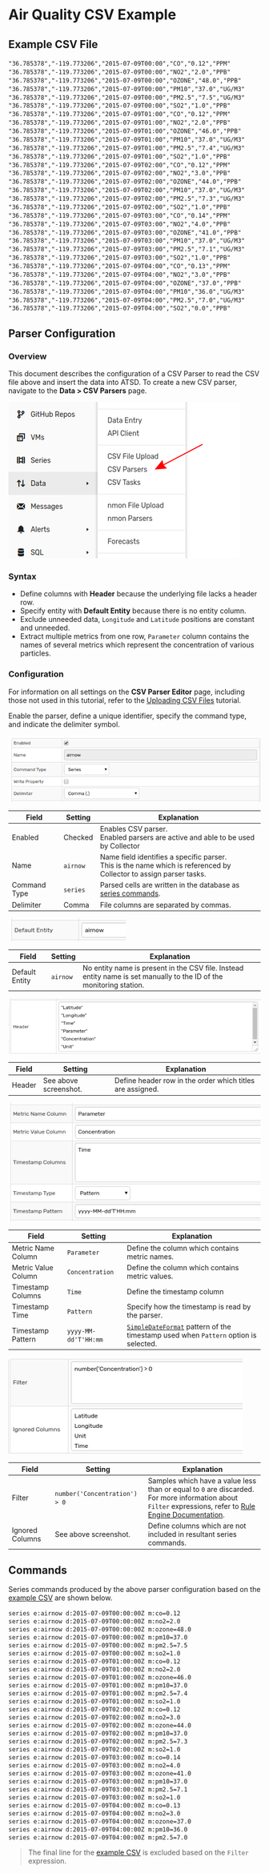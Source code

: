 # Air Quality CSV Example

## Example CSV File

```txt
"36.785378","-119.773206","2015-07-09T00:00","CO","0.12","PPM"
"36.785378","-119.773206","2015-07-09T00:00","NO2","2.0","PPB"
"36.785378","-119.773206","2015-07-09T00:00","OZONE","48.0","PPB"
"36.785378","-119.773206","2015-07-09T00:00","PM10","37.0","UG/M3"
"36.785378","-119.773206","2015-07-09T00:00","PM2.5","7.5","UG/M3"
"36.785378","-119.773206","2015-07-09T00:00","SO2","1.0","PPB"
"36.785378","-119.773206","2015-07-09T01:00","CO","0.12","PPM"
"36.785378","-119.773206","2015-07-09T01:00","NO2","2.0","PPB"
"36.785378","-119.773206","2015-07-09T01:00","OZONE","46.0","PPB"
"36.785378","-119.773206","2015-07-09T01:00","PM10","37.0","UG/M3"
"36.785378","-119.773206","2015-07-09T01:00","PM2.5","7.4","UG/M3"
"36.785378","-119.773206","2015-07-09T01:00","SO2","1.0","PPB"
"36.785378","-119.773206","2015-07-09T02:00","CO","0.12","PPM"
"36.785378","-119.773206","2015-07-09T02:00","NO2","3.0","PPB"
"36.785378","-119.773206","2015-07-09T02:00","OZONE","44.0","PPB"
"36.785378","-119.773206","2015-07-09T02:00","PM10","37.0","UG/M3"
"36.785378","-119.773206","2015-07-09T02:00","PM2.5","7.3","UG/M3"
"36.785378","-119.773206","2015-07-09T02:00","SO2","1.0","PPB"
"36.785378","-119.773206","2015-07-09T03:00","CO","0.14","PPM"
"36.785378","-119.773206","2015-07-09T03:00","NO2","4.0","PPB"
"36.785378","-119.773206","2015-07-09T03:00","OZONE","41.0","PPB"
"36.785378","-119.773206","2015-07-09T03:00","PM10","37.0","UG/M3"
"36.785378","-119.773206","2015-07-09T03:00","PM2.5","7.1","UG/M3"
"36.785378","-119.773206","2015-07-09T03:00","SO2","1.0","PPB"
"36.785378","-119.773206","2015-07-09T04:00","CO","0.13","PPM"
"36.785378","-119.773206","2015-07-09T04:00","NO2","3.0","PPB"
"36.785378","-119.773206","2015-07-09T04:00","OZONE","37.0","PPB"
"36.785378","-119.773206","2015-07-09T04:00","PM10","36.0","UG/M3"
"36.785378","-119.773206","2015-07-09T04:00","PM2.5","7.0","UG/M3"
"36.785378","-119.773206","2015-07-09T04:00","SO2","0.0","PPB"
```

## Parser Configuration

### Overview

This document describes the configuration of a CSV Parser to read the CSV file above and insert the data into ATSD. To create a new CSV parser, navigate to the **Data > CSV Parsers** page.

![](./images/parsers-page.png)

### Syntax

* Define columns with **Header** because the underlying file lacks a header row.
* Specify entity with **Default Entity** because there is no entity column.
* Exclude unneeded data, `Longitude` and `Latitude` positions are constant and unneeded.
* Extract multiple metrics from one row, `Parameter` column contains the names of several metrics which represent the concentration of various particles.

### Configuration

For information on all settings on the **CSV Parser Editor** page, including those not used in this tutorial, refer to the [Uploading CSV Files](../README.md) tutorial.

Enable the parser, define a unique identifier, specify the command type, and indicate the delimiter symbol.

![](./images/1.png)

| Field | Setting | Explanation |
| --- | --- | --- |
|  Enabled  |  Checked  |  Enables CSV parser.<br>Enabled parsers are active and able to be used by Collector  |
|  Name  | `airnow`  |  Name field identifies a specific parser.<br>This is the name which is referenced by Collector to assign parser tasks.  |
|  Command Type  | `series`  |  Parsed cells are written in the database as [series commands](https://axibase.com/docs/atsd/api/network/series.html).  |
|  Delimiter  |  Comma  |  File columns are separated by commas.  |

![](./images/2.png)

| Field | Setting | Explanation |
| --- | --- | --- |
|  Default Entity  |  `airnow`  |  No entity name is present in the CSV file. Instead entity name is set manually to the ID of the monitoring station.  |

![](./images/3.png)

| Field | Setting | Explanation |
| --- | --- | --- |
| Header | See above screenshot. | Define header row in the order which titles are assigned.

![](./images/6.png)

| Field | Setting | Explanation |
| --- | --- | --- |
Metric Name Column | `Parameter` | Define the column which contains metric names.
Metric Value Column | `Concentration` | Define the column which contains metric values.
Timestamp Columns | `Time` | Define the timestamp column
Timestamp Time | `Pattern` | Specify how the timestamp is read by the parser.
Timestamp Pattern | `yyyy-MM-dd'T'HH:mm` | [`SimpleDateFormat`](https://docs.oracle.com/javase/7/docs/api/java/text/SimpleDateFormat.html) pattern of the timestamp used when `Pattern` option is selected.

![](./images/5.png)

| Field | Setting | Explanation |
| --- | --- | --- |
Filter | `number('Concentration') > 0` | Samples which have a value less than or equal to `0` are discarded.<br>For more information about `Filter` expressions, refer to [Rule Engine Documentation](https://axibase.com/docs/atsd/rule-engine/filters.html#filter-expression).
Ignored Columns | See above screenshot. | Define columns which are not included in resultant series commands.

## Commands

Series commands produced by the above parser configuration based on the [example CSV](#example-csv-file) are shown below.

```ls
series e:airnow d:2015-07-09T00:00:00Z m:co=0.12
series e:airnow d:2015-07-09T00:00:00Z m:no2=2.0
series e:airnow d:2015-07-09T00:00:00Z m:ozone=48.0
series e:airnow d:2015-07-09T00:00:00Z m:pm10=37.0
series e:airnow d:2015-07-09T00:00:00Z m:pm2.5=7.5
series e:airnow d:2015-07-09T00:00:00Z m:so2=1.0
series e:airnow d:2015-07-09T01:00:00Z m:co=0.12
series e:airnow d:2015-07-09T01:00:00Z m:no2=2.0
series e:airnow d:2015-07-09T01:00:00Z m:ozone=46.0
series e:airnow d:2015-07-09T01:00:00Z m:pm10=37.0
series e:airnow d:2015-07-09T01:00:00Z m:pm2.5=7.4
series e:airnow d:2015-07-09T01:00:00Z m:so2=1.0
series e:airnow d:2015-07-09T02:00:00Z m:co=0.12
series e:airnow d:2015-07-09T02:00:00Z m:no2=3.0
series e:airnow d:2015-07-09T02:00:00Z m:ozone=44.0
series e:airnow d:2015-07-09T02:00:00Z m:pm10=37.0
series e:airnow d:2015-07-09T02:00:00Z m:pm2.5=7.3
series e:airnow d:2015-07-09T02:00:00Z m:so2=1.0
series e:airnow d:2015-07-09T03:00:00Z m:co=0.14
series e:airnow d:2015-07-09T03:00:00Z m:no2=4.0
series e:airnow d:2015-07-09T03:00:00Z m:ozone=41.0
series e:airnow d:2015-07-09T03:00:00Z m:pm10=37.0
series e:airnow d:2015-07-09T03:00:00Z m:pm2.5=7.1
series e:airnow d:2015-07-09T03:00:00Z m:so2=1.0
series e:airnow d:2015-07-09T04:00:00Z m:co=0.13
series e:airnow d:2015-07-09T04:00:00Z m:no2=3.0
series e:airnow d:2015-07-09T04:00:00Z m:ozone=37.0
series e:airnow d:2015-07-09T04:00:00Z m:pm10=36.0
series e:airnow d:2015-07-09T04:00:00Z m:pm2.5=7.0
```

> The final line for the [example CSV](#example-csv-file) is excluded based on the `Filter` expression.